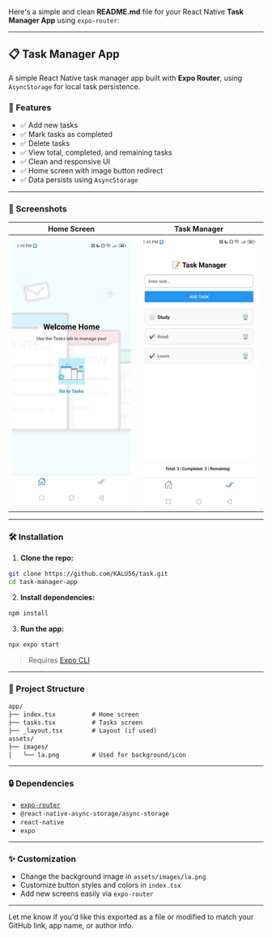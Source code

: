 Here's a simple and clean **README.md** file for your React Native **Task Manager App** using `expo-router`:

---

## 📋 Task Manager App

A simple React Native task manager app built with **Expo Router**, using `AsyncStorage` for local task persistence.

### 🧩 Features

* ✅ Add new tasks
* ✅ Mark tasks as completed
* ✅ Delete tasks
* ✅ View total, completed, and remaining tasks
* ✅ Clean and responsive UI
* ✅ Home screen with image button redirect
* ✅ Data persists using `AsyncStorage`

---

### 📸 Screenshots

| Home Screen                            | Task Manager                             |
| -------------------------------------- | ---------------------------------------- |
| ![Home](./task-manager-app/assets/images/tasks.jpg) | ![Tasks](./task-manager-app//assets//images/tasks2.jpg) |

---

### 🛠️ Installation

1. **Clone the repo:**

```bash
git clone https://github.com/KALU56/task.git
cd task-manager-app
```

2. **Install dependencies:**

```bash
npm install
```

3. **Run the app:**

```bash
npx expo start
```

> Requires [Expo CLI](https://docs.expo.dev/get-started/installation/)

---

### 📁 Project Structure

```
app/
├── index.tsx          # Home screen
├── tasks.tsx          # Tasks screen
├── _layout.tsx        # Layout (if used)
assets/
├── images/
│   └── la.png         # Used for background/icon

```

---

### 🔒 Dependencies

* [`expo-router`](https://expo.github.io/router/docs)
* `@react-native-async-storage/async-storage`
* `react-native`
* `expo`

---

### ✨ Customization

* Change the background image in `assets/images/la.png`
* Customize button styles and colors in `index.tsx`
* Add new screens easily via `expo-router`

---


Let me know if you'd like this exported as a file or modified to match your GitHub link, app name, or author info.
